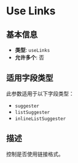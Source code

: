 # Use Links

## 基本信息

- **类型**: `useLinks`
- **允许多个**: 否

## 适用字段类型

此参数适用于以下字段类型：

- `suggester`
- `listSuggester`
- `inlineListSuggester`

## 描述

控制是否使用链接格式。

